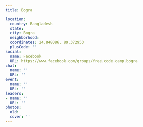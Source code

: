 ```yaml
---
title: Bogra

location:
  country: Bangladesh
  state: 
  city: Bogra
  neighborhood: 
  coordinates: 24.848086, 89.372953
  plusCode: ''
social:
  name: Facebook
  URL: https://www.facebook.com/groups/free.code.camp.bogra
chat:
  name: ''
  URL: ''
event:
  name: ''
  URL: ''
leaders:
- name: ''
  URL: ''
photos:
  old: 
  cover: ''
---
```

